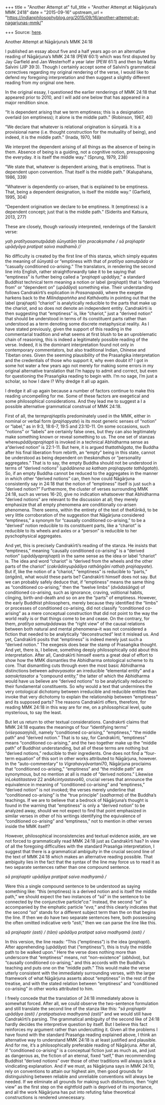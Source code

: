 +++
title = "Another Attempt at"
full_title = "Another Attempt at Nāgārjuna’s MMK 2418"
date = "2015-09-16"
upstream_url = "https://indianphilosophyblog.org/2015/09/16/another-attempt-at-nagarjunas-mmk/"

+++
Source: [here](https://indianphilosophyblog.org/2015/09/16/another-attempt-at-nagarjunas-mmk/).

Another Attempt at Nāgārjuna’s MMK 24:18

I published an essay about five and a half years ago on an alternative
reading of Nāgārjuna’s MMK 24:18 (PEW 60:1) which was first disputed by
Jay Garfield and Jan Westerhoff a year later (PEW 61:1) and then by
Mattia Salvini (JIP 39:3). Though I certainly accept some of Salvini’s
grammatical correctives regarding my original rendering of the verse, I
would like to defend my foregoing interpretation and then suggest a
slightly different reading from my original one here.

In the original essay, I questioned the earlier renderings of MMK 24:18
that appeared prior to 2010, and I will add one below that has appeared
in a major rendition since.

“It is dependent arising that we term emptiness; this is a designation
overlaid (on emptiness); it alone is the middle path.” (Robinson, 1967,
40)

“We declare that whatever is relational origination is śūnyatā. It is a
provisional name (i.e. thought construction for the mutuality of being),
and indeed, it is the middle path.” (Inada, 1970, 148)

We interpret the dependent arising of all things as the absence of being
in them. Absence of being is a guiding, not a cognitive notion,
presupposing the everyday. it is itself the middle way.” (Sprung, 1979,
238)

“We state that, whatever is dependent arising, that is emptiness. That
is dependent upon convention. That itself is the middle path.”
(Kalupahana, 1986, 339)

“Whatever is dependently co-arisen, that is explained to be emptiness.
That, being a dependent designation, is itself the middle way.”
(Garfield, 1995, 304)

“Dependent origination we declare to be emptiness. It (emptiness) is a
dependent concept; just that is the middle path.” (Siderits and Katsura,
2013, 277)

These are closely, though variously interpreted, renderings of the
Sanskrit verse:

*yaḥ pratītyasamutpādaḥ śūnyatāṃ tāṃ pracakṣmahe / sā prajṅaptir
upādyāya pratipat saiva madhamā //*

No difficulty is created by the first line of this stanza, which simply
equates the meaning of *śūnyatā* or “emptiness with that of *pratītya
samutpāda* or “casually conditioned co-arising.” The translators, in
rendering the second line into English, rather straightforwardly take it
to be saying that “emptiness” is further being called a “*prajṅapti
upādāya*,” a standard Buddhist technical term meaning a notion or label
*(prajṅapti*) that is “derived from” or “dependent on” (*upādāya*)
something else. Their understanding follows Candrakīrti’s explication
in *Prasanapadā*, where the exegete harkens back to the *Milindapaṅṅha*
and *Kathāvattu* in pointing out that the label (prajṅapti) “chariot” is
analytically reducible to the parts that make up the chariot, and so
does not denote an independent entity. Candrakīrti is then suggesting
that “emptiness” is, like “chariot,” just a “derived notion” that should
be understood in terms of its constituent parts rather than understood
as a term denoting some discrete metaphysical reality. As I have stated
previously, given the support of this reading in the commentarial
tradition and what seems at first blush to be an uproblematic chain of
reasoning, this is indeed a legitimately possible reading of the verse.
Indeed, it is the dominant interpretation found not only in
contemporary commentators, but also traditional Indian, Chinese and
Tibetan ones. Given the seeming plausibility of the Prasańgika
interpretation and the credentials of those who support it, why even
doubt it? I got in some hot water a few years ago not merely for making
some errors in my original alternative translation that I’m happy to
admit and correct, but even for questioning the Prasańgika reading to
begin with. I’m no sage, I’m just a scholar, so how I dare I? Why
dredge it all up again.

I dredge it all up again because a number of factors continue to make
this reading uncompelling for me. Some of these factors are exegetical
and some philosophical considerations. And they lead me to suggest a I
a possible alternative grammatical construal of MMK 24:18.

First of all, the term*prajńapti*is predominately used in the MMK,
either in nominal or verbal form (*prajńapyate*) is its most generic
senses of “notion” or “label,” as in 9:3, 18:6-7, 19:5 and 23:10-11. On
some occasions, such “notions” or “labels” are certainly false ones, but
they can also legitimately make something known or reveal something to
us. The one set of stanzas where*upādāyaprajṅapti* is invoked in a
technical Abhidharma sense as a“derived notion” is 22:1-11. But here,
it is argued that*tathāgata*, the Buddha after his final liberation
from rebirth, an “empty” being in this state, cannot be understood as
being dependent on the*skandha*s or “personality aggregates.” That is
to say, the empty Buddha should not be understood in terms of “derived
notions” (*upādānena sa kathaṃ prajṅapyate tathāgataḥ*). So, if an
empty Buddha cannot be reduced to the aggregates in the manner in which
other “derived notions” can, then how could Nāgārjuna consistently say
in 24:18 that the notion of “emptiness” itself is just such a “derived
notion?” Furthermore, the cluster of verses surrounding MMK 24:18, such
as verses 16-20, give no indication whatsoever that Abhidharma “derived
notions” are relevant to the discussion at all; they merely emphasize
that all empty phenomena are conditionally co-arisen phenomena. There
seems, within the entirety of the text of the*Kārikā*, to be very
little corroboration of the suggestion that Nāgārjuna considered
“emptiness,” a synonym for “causally conditioned co-arising,” to be a
“derived” notion reducible to its constituent parts, like a “chariot” is
reducible to its wheels and axles or a “person” is reducible to her
pyschophysical aggregates.

And yet, this is precisely Candrakīrti’s reading of the stanza. He
insists that “emptiness,” meaning “causally conditioned co-arising” is a
“derived notion” (*upādāyaprajṅapti*) in the same sense as the idea or
label “chariot” is. The idea and word “chariot” is “derived from the
wheels and the other parts of the chariot” (*cakrādinyupādāya rathāṅgāni
rathaḥ prajńapyate*). But if, like the notion of a “chariot,”
“emptiness” is reducible to “parts,” (*ańgāni*), what would these parts
be? Candrakīrti himself does not say. But we can probably safely
deduce that, if “emptiness” means the same thing as “conditioned
co-arising,” then the “twelve limbs” (*dvādaśāṅga*) of conditioned
co-arising, such as ignorance, craving, volitional habits, clinging,
birth-and-death and so on are the “parts” of emptiness. However, the
early Buddhist philosophers, merely because they identified the “limbs”
or processes of conditioned co-arising, did not classify “conditioned
co-arising” as a mere conceptual construction that did not point to the
way the world really is or that things come to be and cease. On the
contrary, for them, *pratītya samutpāda*was the “right view” of the
causal relations between both natural and mental phenomena–it was not
considered a fiction that needed to be analytically “deconstructed” lest
it mislead us. And yet, Candrakīrti posits that “emptiness” is indeed
merely just such a “derived notion.” The exegesis does bear the stamp
of Prasaṅgika thought. And yet, there is, I believe, something deeply
philosophically odd about this interpretation. After all, Candrakīrti
himself exerts a great deal of effort to show how the MMK dismantles the
Abhidharma ontological scheme to its core. That dismantling cuts
through even the most basic Abhidharma distinctions between
a*dravyasat*or an irreducible “elemental entity” and a
*saṃskṛtasat*or a “compound entity,” the latter of which the Abhidharma
would have us believe are “derived notions” to be analytically reduced
to their fundamental constituents. So why would a text that undermines
the very ontological dichotomy between irreducible and reducible
entities than invoke that very dichotomy to explain the relationship
between “emptiness” and its supposed parts? The reasons Candrakīrti
offers, therefore, for reading MMK 24:18 in this way are for me, on a
philosophical level, quite mysterious, to say the least.

But let us return to other textual considerations. Candrakırti claims
that MMK 24:18 equates the meanings of four “identifying terms”
(*viśeṣasaṃjṅā*), namely “conditioned co-arising,” “emptiness,” “the
middle path” and “derived notion.” That is to say, for Candrakīrti,
“emptiness” means “conditioned co-arising,” and the two together make up
the “middle path” of Buddhist understanding, but all of these terms are
nothing but “derived notions,” reducible to their ingredients. One does
not find a “four-term equation” of this sort in other works attributed
to Nāgārjuna, however. In the “auto-commentary” to
*Vigrahavyāvartani*70, Nāgārjuna proclaims that “conditioned
co-arising,” “emptiness” and “the middle path” are synonymous, but no
mention at all is made of “derived notions.” Likewise
in*Lokatitastava* 22 and*Acintyastava*40, crucial verses that
announce the equivalence in meaning of “conditioned co-arising” and
“emptiness,” “derived notion” is not invoked; the verses merely
underline that “conditioned co-arising” is the “true principle”
(*sadharma*) of the Buddha’s teachings. If we are to believe that a
bedrock of Nāgārjuna’s thought is found in the warning that “emptiness”
is only a “derived notion” to be analyzed away, should we not expect to
find that point emphasized in similar verses in other of his writings
identifying the equivalence of “conditioned co-arising” and “emptiness,”
not to mention in other verses inside the MMK itself?

However, philosophical inconsistencies and textual evidence aside, are
we not forced to grammatically read MMK 24:18 just as Candrakīrti has?
In view of all the foregoing difficulties with the standard Prasaṅga
interpretation, I suggest that there is a grammatical ambiguity in the
crucial second line of the text of MMK 24:18 which makes an alternative
reading possible. That ambiguity lies in the fact that the syntax of
the line may force us to read it as two separate sentences rather than
one compound sentence.

*sā prajńaptir upādāya pratipat saiva madhyamā /*

Were this a single compound sentence to be understood as saying
something like: “this (emptiness) is a derived notion and is itself the
middle path,” we should expect the two instances of “*sā*” in the
sentence to be connected by the conjunctive particle“*ca*.” Instead,
the second “*sa*” is accompanied by the emphatic particle “*eva,*” and
this clearly indicates that the second “*sa*” stands for a different
subject term than the on that begins the line. If then we do have two
separate sentences here, both possessing the often omitted indicative
verb “*asti*,” then we can parse the line like this.

*sā prajṅaptir (asti) / (tāṃ) upādāya pratipat saiva madhyamā (asti) /*

In this version, the line reads: “This (“emptiness”) is the idea
(*prajṅapti*). After apprehending (*upādāya*) that (“emptiness”), this
is truly the middle path to be walked upon.” Here the verse does
nothing more than underscore that “emptiness” means, not “non-existence”
(*abhāva*), but “causally conditioned co-arising,” and this accords with
the Buddha’s teaching and puts one on the “middle path.” This would
make the verse utterly consistent with the immediately surrounding
verses, with the larger framework of what Nāgārjuna asserts about
“emptiness” in the rest of the treatise, and with the stated relation
between “emptiness” and “conditioned co-arising” in other works
attributed to him.

I freely concede that the translation of 24:18 immediately above is
somewhat forced. After all, we could observe the two-sentence
formulation and still translate the second line of the stanza like this:
“*sā prajṅaptir upādāya (asti) / pratipatsaiva madhyamā (asti)*” and we
would still have Candrakīrti’s parsing. The grammatical ambiguity of
the second like of 24:18 hardly decides the interpretive question by
itself. But I believe this fact reinforces my argument rather than
undercutting it. Given all the problems I have found with the standard
Prasańga reading explained above, I think an alternative way to
understand MMK 24:18 is at least justified and plausible. And for me,
it’s a philosophically preferable reading of Nāgārjuna. After all, if
“conditioned co-arising” is a conceptual fiction just as much as, and
just as dangerous as, the fiction of an eternal, fixed “self,” than
recommending Buddhist “derived notions” over those of other traditions
will always lack a vindicating explanation. And if we must, as
Nāgārjuna says in MMK 24:10, rely on conventions to attain our highest
aim, then good grounds for distinguishing between reliable and
unreliable conventions will always be needed. If we eliminate all
grounds for making such distinctions, then “right view” as the first
step on the eightfold path is deprived of its importance, and all the
work Nāgārjuna has put into refuting false theoretical constructions is
rendered unnecessary.
